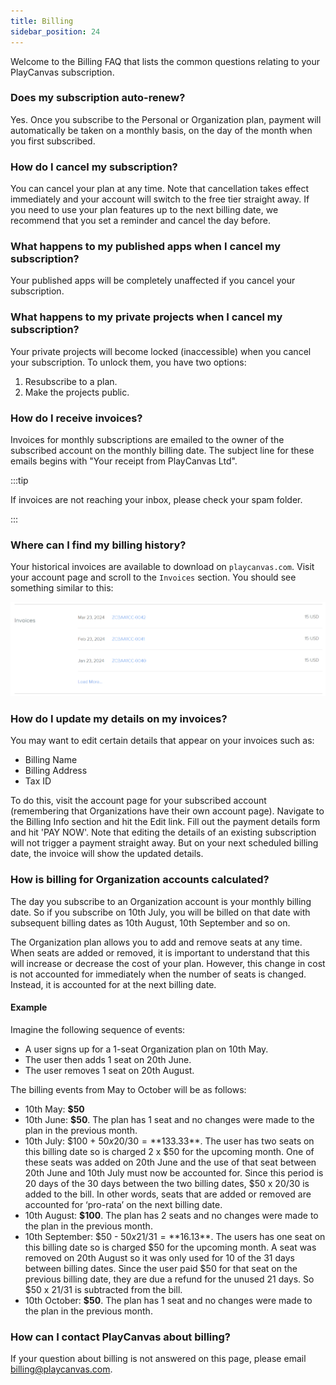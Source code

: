 ```yaml
---
title: Billing
sidebar_position: 24
---
```


Welcome to the Billing FAQ that lists the common questions relating to your PlayCanvas subscription.

### Does my subscription auto-renew?

Yes. Once you subscribe to the Personal or Organization plan, payment will automatically be taken on a monthly basis, on the day of the month when you first subscribed.

### How do I cancel my subscription?

You can cancel your plan at any time. Note that cancellation takes effect immediately and your account will switch to the free tier straight away. If you need to use your plan features up to the next billing date, we recommend that you set a reminder and cancel the day before.

### What happens to my published apps when I cancel my subscription?

Your published apps will be completely unaffected if you cancel your subscription.

### What happens to my private projects when I cancel my subscription?

Your private projects will become locked (inaccessible) when you cancel your subscription. To unlock them, you have two options:

1. Resubscribe to a plan.
2. Make the projects public.

### How do I receive invoices?

Invoices for monthly subscriptions are emailed to the owner of the subscribed account on the monthly billing date. The subject line for these emails begins with "Your receipt from PlayCanvas Ltd".

:::tip

If invoices are not reaching your inbox, please check your spam folder.

:::

### Where can I find my billing history?

Your historical invoices are available to download on `playcanvas.com`. Visit your account page and scroll to the `Invoices` section. You should see something similar to this:

![Billing History](/img/user-manual/billing/invoices.png)

### How do I update my details on my invoices?

You may want to edit certain details that appear on your invoices such as:

* Billing Name
* Billing Address
* Tax ID

To do this, visit the account page for your subscribed account (remembering that Organizations have their own account page). Navigate to the Billing Info section and hit the Edit link. Fill out the payment details form and hit 'PAY NOW'. Note that editing the details of an existing subscription will not trigger a payment straight away. But on your next scheduled billing date, the invoice will show the updated details.

### How is billing for Organization accounts calculated?

The day you subscribe to an Organization account is your monthly billing date. So if you subscribe on 10th July, you will be billed on that date with subsequent billing dates as 10th August, 10th September and so on.

The Organization plan allows you to add and remove seats at any time. When seats are added or removed, it is important to understand that this will increase or decrease the cost of your plan. However, this change in cost is not accounted for immediately when the number of seats is changed. Instead, it is accounted for at the next billing date.

#### Example

Imagine the following sequence of events:

* A user signs up for a 1-seat Organization plan on 10th May.
* The user then adds 1 seat on 20th June.
* The user removes 1 seat on 20th August.

The billing events from May to October will be as follows:

* 10th May: **$50**
* 10th June: **$50**. The plan has 1 seat and no changes were made to the plan in the previous month.
* 10th July: $100 + $50 x 20/30 = **$133.33**. The user has two seats on this billing date so is charged 2 x $50 for the upcoming month. One of these seats was added on 20th June and the use of that seat between 20th June and 10th July must now be accounted for. Since this period is 20 days of the 30 days between the two billing dates, $50 x 20/30 is added to the bill. In other words, seats that are added or removed are accounted for ‘pro-rata’ on the next billing date.
* 10th August: **$100**. The plan has 2 seats and no changes were made to the plan in the previous month.
* 10th September: $50 - $50 x 21/31 = **$16.13**. The users has one seat on this billing date so is charged $50 for the upcoming month. A seat was removed on 20th August so it was only used for 10 of the 31 days between billing dates. Since the user paid $50 for that seat on the previous billing date, they are due a refund for the unused 21 days. So $50 x 21/31 is subtracted from the bill.
* 10th October: **$50**. The plan has 1 seat and no changes were made to the plan in the previous month.

### How can I contact PlayCanvas about billing?

If your question about billing is not answered on this page, please email [billing@playcanvas.com](mailto:billing@playcanvas.com).
